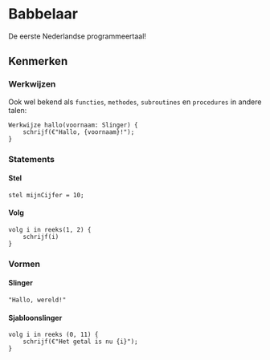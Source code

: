 # Babbelaar
De eerste Nederlandse programmeertaal!

## Kenmerken

### Werkwijzen
Ook wel bekend als `functies`, `methodes`, `subroutines` en `procedures` in andere talen:
```babbelaar
Werkwijze hallo(voornaam: Slinger) {
    schrijf(€"Hallo, {voornaam}!");
}
```

### Statements

#### Stel
```babbelaar
stel mijnCijfer = 10;
```

#### Volg
```babbelaar
volg i in reeks(1, 2) {
    schrijf(i)
}
```

### Vormen
#### Slinger
`"Hallo, wereld!"`

#### Sjabloonslinger
```babbelaar
volg i in reeks (0, 11) {
    schrijf(€"Het getal is nu {i}");
}
```
